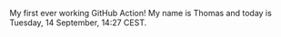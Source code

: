 My first ever working GitHub Action!
My name is Thomas and today is Tuesday, 14 September, 14:27 CEST. 
